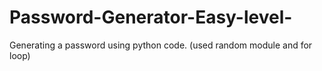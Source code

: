 # Password-Generator-Easy-level-
Generating a password using python code. (used random module and for loop)
